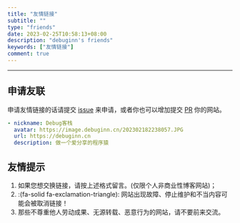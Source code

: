 ```yaml
---
title: "友情链接"
subtitle: ""
type: "friends"
date: 2023-02-25T10:58:13+08:00
description: "debuginn's friends"
keywords: ["友情链接"]
comment: true
---
```


<!-- When you set data `friends.yml` in `yourProject/data/` directory, it will be automatically loaded here. -->
---
<!-- You can define additional content below for this page. -->
## 申请友联

申请友情链接的话请提交 [issue](https://github.com/debuginn/blog/issues/new?assignees=&labels=friend&template=apply-for-friend-link.md&title=Apply+for+friend+link) 来申请，或者你也可以增加提交 [PR](https://github.com/debuginn/blog/edit/main/data/friends.yml) 你的网站。

```yaml
- nickname: Debug客栈
  avatar: https://image.debuginn.cn/202302182238057.JPG
  url: https://debuginn.cn
  description: 做一个爱分享的程序猿
```

## 友情提示


1. 如果您想交换链接，请按上述格式留言。(仅限个人非商业性博客网站)；
2. :(fa-solid fa-exclamation-triangle): 网站出现故障、停止维护和不当内容可能会被取消链接！
3. 那些不尊重他人劳动成果、无源转载、恶意行为的网站，请不要前来交流。
